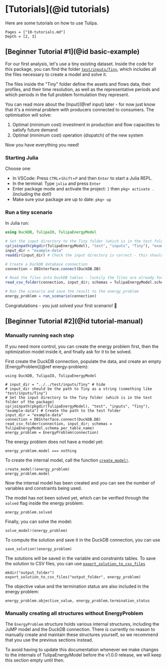 # [Tutorials](@id tutorials)

Here are some tutorials on how to use Tulipa.

```@contents
Pages = ["10-tutorials.md"]
Depth = [2, 3]
```

## [Beginner Tutorial #1](@id basic-example)

For our first analysis, let's use a tiny existing dataset.
Inside the code for this package, you can find the folder [`test/inputs/Tiny`](https://github.com/TulipaEnergy/TulipaEnergyModel.jl/tree/main/test/inputs/Tiny), which includes all the files necessary to create a model and solve it.

The files inside the "Tiny" folder define the assets and flows data, their profiles, and their time resolution, as well as the representative periods and which periods in the full problem formulation they represent.

You can read more about the [Input](@ref input) later - for now just know that it's a minimal problem with producers connected to consumers.
The optimisation will solve:

1. Optimal (minimum cost) investment in production and flow capacities to satisfy future demand
1. Optimal (minimum cost) operation (dispatch) of the new system

Now you have everything you need!

### Starting Julia

Choose one:

- In VSCode: Press `CTRL`+`Shift`+`P` and then `Enter` to start a Julia REPL.
- In the terminal: Type `julia` and press `Enter`
- Enter package mode and activate the project: `]` then `pkg> activate .` (including the dot!)
- Make sure your package are up to date: `pkg> up`

### Run a tiny scenario

In Julia run:

```julia @example bt-1
using DuckDB, TulipaIO, TulipaEnergyModel

# Set the input directory to the Tiny folder (which is in the test folder of the package)
cp(joinpath(pkgdir(TulipaEnergyModel), "test", "inputs", "Tiny"), "example-data") # Create the path to the test folder
input_dir = "example-data"
readdir(input_dir) # Check the input directory is correct - this should show the names of the files in the folder

# Create a DuckDB database connection
connection = DBInterface.connect(DuckDB.DB)

# Read the files into DuckDB tables - luckily the files are already formatted to fit the Model Schema
read_csv_folder(connection, input_dir; schemas = TulipaEnergyModel.schema_per_table_name)

# Run the scenario and save the result to the energy_problem
energy_problem = run_scenario(connection)
```

Congratulations - you just solved your first scenario! 🌷

<!-- TODO : Add looking at results -->

## [Beginner Tutorial #2](@id tutorial-manual)

### Manually running each step

If you need more control, you can create the energy problem first, then the optimization model inside it, and finally ask for it to be solved.

First create the DuckDB connection, populate the data, and create an empty [EnergyProblem](@ref energy-problem):

```@example manual-energy-problem
using DuckDB, TulipaIO, TulipaEnergyModel

# input_dir = "../../test/inputs/Tiny" # hide
# input_dir should be the path to Tiny as a string (something like "test/inputs/Tiny")
# Set the input directory to the Tiny folder (which is in the test folder of the package)
cp(joinpath(pkgdir(TulipaEnergyModel), "test", "inputs", "Tiny"), "example-data") # Create the path to the test folder
input_dir = "example-data"
connection = DBInterface.connect(DuckDB.DB)
read_csv_folder(connection, input_dir; schemas = TulipaEnergyModel.schema_per_table_name)
energy_problem = EnergyProblem(connection)
```

The energy problem does not have a model yet:

```@example manual-energy-problem
energy_problem.model === nothing
```

To create the internal model, call the function [`create_model!`](@ref).

```@example manual-energy-problem
create_model!(energy_problem)
energy_problem.model
```
Now the internal model has been created and you can see the number of variables and constraints being used.

The model has not been solved yet, which can be verified through the `solved` flag inside the energy problem:

```@example manual-energy-problem
energy_problem.solved
```

Finally, you can solve the model:

```@example manual-energy-problem
solve_model!(energy_problem)
```

To compute the solution and save it in the DuckDB connection, you can use

```@example manual-energy-problem
save_solution!(energy_problem)
```

The solutions will be saved in the variable and constraints tables.
To save the solution to CSV files, you can use [`export_solution_to_csv_files`](@ref)

```@example manual-energy-problem
mkdir("output_folder")
export_solution_to_csv_files("output_folder", energy_problem)
```

The objective value and the termination status are also included in the energy problem:

```@example manual-energy-problem
energy_problem.objective_value, energy_problem.termination_status
```

### Manually creating all structures without EnergyProblem

The `EnergyProblem` structure holds various internal structures, including the JuMP model and the DuckDB connection.
There is currently no reason to manually create and maintain these structures yourself, so we recommend that you use the previous sections instead.

To avoid having to update this documentation whenever we make changes to the internals of TulipaEnergyModel before the v1.0.0 release, we will keep this section empty until then.
